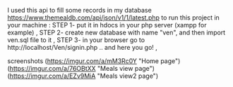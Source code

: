 I used this api to fill some records in my database https://www.themealdb.com/api/json/v1/1/latest.php
to run this project in your machine :
STEP 1- put it in hdocs in your php server (xampp for example) ,
STEP 2- create new database with name "ven", and then import ven.sql file to it ,
STEP 3- in your browser go to http://localhost/Ven/signin.php .. and here you go! ,

screenshots
(https://imgur.com/a/mM3Rc0Y "Home page")
(https://imgur.com/a/76OBtXX "Meals view page")
(https://imgur.com/a/EZv9MiA "Meals view2 page")
